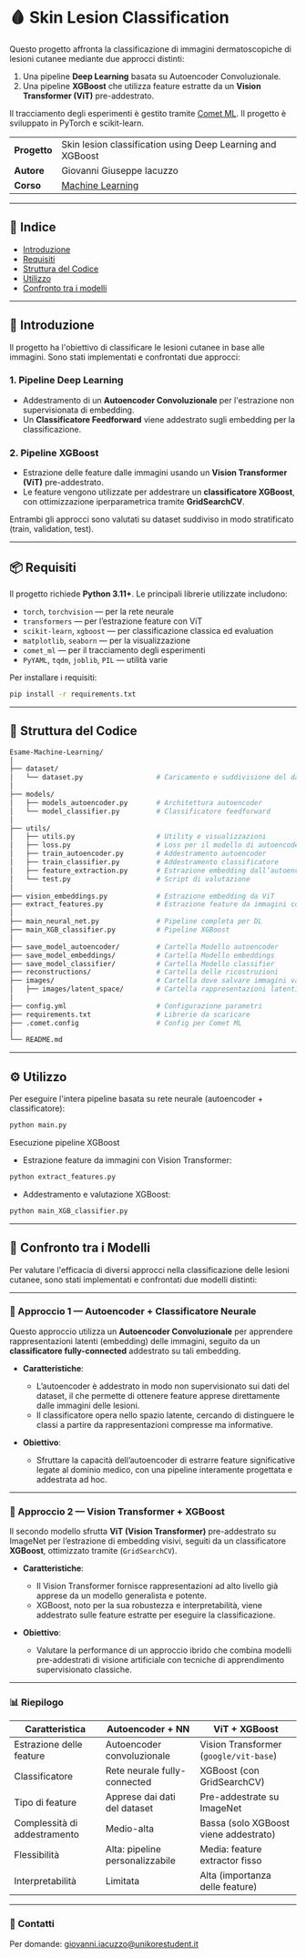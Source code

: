 # 🩸 Skin Lesion Classification

Questo progetto affronta la classificazione di immagini dermatoscopiche di lesioni cutanee mediante due approcci distinti:  
1. Una pipeline **Deep Learning** basata su Autoencoder Convoluzionale.
2. Una pipeline **XGBoost** che utilizza feature estratte da un **Vision Transformer (ViT)** pre-addestrato.

Il tracciamento degli esperimenti è gestito tramite [Comet ML](https://www.comet.com/). Il progetto è sviluppato in PyTorch e scikit-learn.

| | |
| --- | --- |
| **Progetto** | Skin lesion classification using Deep Learning and XGBoost |
| **Autore** | Giovanni Giuseppe Iacuzzo |
| **Corso** | [Machine Learning](https://unikore.it) |

---

## 📌 Indice

- [Introduzione](#introduzione)
- [Requisiti](#requisiti)
- [Struttura del Codice](#struttura-del-Codice)
- [Utilizzo](#utilizzo)
- [Confronto tra i modelli](#confronto-tra-i-modelli)

---

## 🧠 Introduzione

Il progetto ha l'obiettivo di classificare le lesioni cutanee in base alle immagini. Sono stati implementati e confrontati due approcci:

### 1. Pipeline Deep Learning
- Addestramento di un **Autoencoder Convoluzionale** per l'estrazione non supervisionata di embedding.
- Un **Classificatore Feedforward** viene addestrato sugli embedding per la classificazione.

### 2. Pipeline XGBoost
- Estrazione delle feature dalle immagini usando un **Vision Transformer (ViT)** pre-addestrato.
- Le feature vengono utilizzate per addestrare un **classificatore XGBoost**, con ottimizzazione iperparametrica tramite **GridSearchCV**.

Entrambi gli approcci sono valutati su dataset suddiviso in modo stratificato (train, validation, test).

---

## 📦 Requisiti

Il progetto richiede **Python 3.11+**. Le principali librerie utilizzate includono:

- `torch`, `torchvision` — per la rete neurale
- `transformers` — per l’estrazione feature con ViT
- `scikit-learn`, `xgboost` — per classificazione classica ed evaluation
- `matplotlib`, `seaborn` — per la visualizzazione
- `comet_ml` — per il tracciamento degli esperimenti
- `PyYAML`, `tqdm`, `joblib`, `PIL` — utilità varie

Per installare i requisiti:

```bash
pip install -r requirements.txt
```
---

## 📁  Struttura del Codice

```bash
Esame-Machine-Learning/
│
├── dataset/
│   └── dataset.py                  # Caricamento e suddivisione del dataset
│
├── models/
│   ├── models_autoencoder.py       # Architettura autoencoder
│   └── model_classifier.py         # Classificatore feedforward
│
├── utils/
│   ├── utils.py                    # Utility e visualizzazioni
│   ├── loss.py                     # Loss per il modello di autoencoder
│   ├── train_autoencoder.py        # Addestramento autoencoder
│   ├── train_classifier.py         # Addestramento classificatore
│   ├── feature_extraction.py       # Estrazione embedding dall’autoencoder
│   └── test.py                     # Script di valutazione
│
├── vision_embeddings.py            # Estrazione embedding da ViT
├── extract_features.py             # Estrazione feature da immagini con ViT
│
├── main_neural_net.py              # Pipeline completa per DL
├── main_XGB_classifier.py          # Pipeline XGBoost
│
├── save_model_autoencoder/         # Cartella Modello autoencoder
├── save_model_embeddings/          # Cartella Modello embeddings
├── save_model_classifier/          # Cartella Modello classifier
├── reconstructions/                # Cartella delle ricostruzioni
├── images/                         # Cartella dove salvare immagini varie
│   ├── images/latent_space/        # Cartella rappresentazioni latenti tra le epoche    
│
├── config.yml                      # Configurazione parametri
├── requirements.txt                # Librerie da scaricare
├── .comet.config                   # Config per Comet ML
│
└── README.md
```
---

## ⚙️ Utilizzo

Per eseguire l'intera pipeline basata su rete neurale (autoencoder + classificatore):

```bash
python main.py
```

Esecuzione pipeline XGBoost

- Estrazione feature da immagini con Vision Transformer:
```bash
python extract_features.py
```

- Addestramento e valutazione XGBoost:
```bash
python main_XGB_classifier.py
```
---
## 🔄 Confronto tra i Modelli

Per valutare l'efficacia di diversi approcci nella classificazione delle lesioni cutanee, sono stati implementati e confrontati due modelli distinti:

---

### 📘 Approccio 1 — Autoencoder + Classificatore Neurale

Questo approccio utilizza un **Autoencoder Convoluzionale** per apprendere rappresentazioni latenti (embedding) delle immagini, seguito da un **classificatore fully-connected** addestrato su tali embedding.

- **Caratteristiche**:
  - L’autoencoder è addestrato in modo non supervisionato sui dati del dataset, il che permette di ottenere feature apprese direttamente dalle immagini delle lesioni.
  - Il classificatore opera nello spazio latente, cercando di distinguere le classi a partire da rappresentazioni compresse ma informative.

- **Obiettivo**:
  - Sfruttare la capacità dell’autoencoder di estrarre feature significative legate al dominio medico, con una pipeline interamente progettata e addestrata ad hoc.

---

### 🤖 Approccio 2 — Vision Transformer + XGBoost

Il secondo modello sfrutta **ViT (Vision Transformer)** pre-addestrato su ImageNet per l’estrazione di embedding visivi, seguiti da un classificatore **XGBoost**, ottimizzato tramite (`GridSearchCV`).

- **Caratteristiche**:
  - Il Vision Transformer fornisce rappresentazioni ad alto livello già apprese da un modello generalista e potente.
  - XGBoost, noto per la sua robustezza e interpretabilità, viene addestrato sulle feature estratte per eseguire la classificazione.

- **Obiettivo**:
  - Valutare la performance di un approccio ibrido che combina modelli pre-addestrati di visione artificiale con tecniche di apprendimento supervisionato classiche.

---

### 📊 Riepilogo

| Caratteristica                 | Autoencoder + NN                     | ViT + XGBoost                             |
|-------------------------------|--------------------------------------|-------------------------------------------|
| Estrazione delle feature      | Autoencoder convoluzionale           | Vision Transformer (`google/vit-base`)    |
| Classificatore                | Rete neurale fully-connected         | XGBoost (con GridSearchCV)                |
| Tipo di feature               | Apprese dai dati del dataset         | Pre-addestrate su ImageNet                |
| Complessità di addestramento | Medio-alta                           | Bassa (solo XGBoost viene addestrato)     |
| Flessibilità                  | Alta: pipeline personalizzabile      | Media: feature extractor fisso            |
| Interpretabilità              | Limitata                             | Alta (importanza delle feature)           |

---

### 📩 Contatti
Per domande: [giovanni.iacuzzo@unikorestudent.it](mailto:giovanni.iacuzzo@unikorestudent.it)
